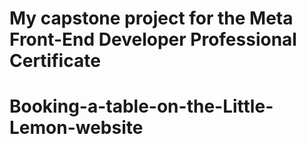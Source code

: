 # My capstone project for the Meta Front-End Developer Professional Certificate
# Booking-a-table-on-the-Little-Lemon-website

